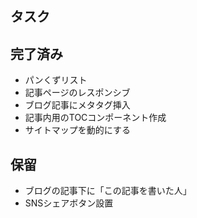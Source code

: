 ## タスク

## 完了済み

- パンくずリスト
- 記事ページのレスポンシブ
- ブログ記事にメタタグ挿入
- 記事内用のTOCコンポーネント作成
- サイトマップを動的にする

## 保留

- ブログの記事下に「この記事を書いた人」
- SNSシェアボタン設置
